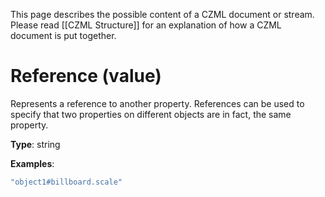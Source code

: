 This page describes the possible content of a CZML document or stream.  Please read [[CZML Structure]] for an explanation of how a CZML document is put together.

# Reference (value)

Represents a reference to another property.  References can be used to specify that two properties on different objects are in fact, the same property.

**Type**: string

**Examples**:

```javascript
"object1#billboard.scale"
```

